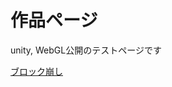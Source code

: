 <!DOCTYPE html>
<html lang="ja">
    <head>
        <meta charset="utf8" />
        <title>作品ページ</title>
    </head>
    <body>
        <h1>作品ページ</h1>
        <p>unity, WebGL公開のテストページです</p>
        <dl>
            <!-- <iframe width="幅の数値" height="高さの数値" src="WebGLプレイヤーを公開しているURL" frameborder="0" allowfullscreen></iframe> -->
            <dt><a href="./practice1/index.html">ブロック崩し</a></dt>
        </dl>
    </body>
</html>
